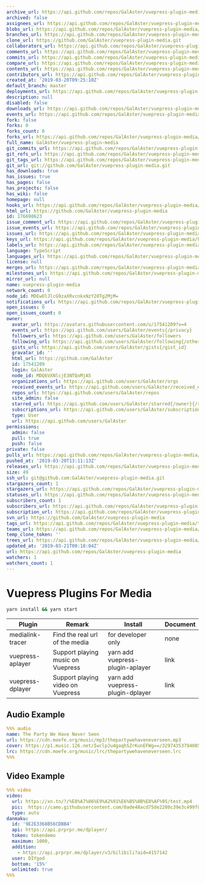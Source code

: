 ```yaml
---
archive_url: https://api.github.com/repos/GalAster/vuepress-plugin-media/{archive_format}{/ref}
archived: false
assignees_url: https://api.github.com/repos/GalAster/vuepress-plugin-media/assignees{/user}
blobs_url: https://api.github.com/repos/GalAster/vuepress-plugin-media/git/blobs{/sha}
branches_url: https://api.github.com/repos/GalAster/vuepress-plugin-media/branches{/branch}
clone_url: https://github.com/GalAster/vuepress-plugin-media.git
collaborators_url: https://api.github.com/repos/GalAster/vuepress-plugin-media/collaborators{/collaborator}
comments_url: https://api.github.com/repos/GalAster/vuepress-plugin-media/comments{/number}
commits_url: https://api.github.com/repos/GalAster/vuepress-plugin-media/commits{/sha}
compare_url: https://api.github.com/repos/GalAster/vuepress-plugin-media/compare/{base}...{head}
contents_url: https://api.github.com/repos/GalAster/vuepress-plugin-media/contents/{+path}
contributors_url: https://api.github.com/repos/GalAster/vuepress-plugin-media/contributors
created_at: '2019-03-20T09:25:10Z'
default_branch: master
deployments_url: https://api.github.com/repos/GalAster/vuepress-plugin-media/deployments
description: null
disabled: false
downloads_url: https://api.github.com/repos/GalAster/vuepress-plugin-media/downloads
events_url: https://api.github.com/repos/GalAster/vuepress-plugin-media/events
fork: false
forks: 0
forks_count: 0
forks_url: https://api.github.com/repos/GalAster/vuepress-plugin-media/forks
full_name: GalAster/vuepress-plugin-media
git_commits_url: https://api.github.com/repos/GalAster/vuepress-plugin-media/git/commits{/sha}
git_refs_url: https://api.github.com/repos/GalAster/vuepress-plugin-media/git/refs{/sha}
git_tags_url: https://api.github.com/repos/GalAster/vuepress-plugin-media/git/tags{/sha}
git_url: git://github.com/GalAster/vuepress-plugin-media.git
has_downloads: true
has_issues: true
has_pages: false
has_projects: false
has_wiki: false
homepage: null
hooks_url: https://api.github.com/repos/GalAster/vuepress-plugin-media/hooks
html_url: https://github.com/GalAster/vuepress-plugin-media
id: 176698623
issue_comment_url: https://api.github.com/repos/GalAster/vuepress-plugin-media/issues/comments{/number}
issue_events_url: https://api.github.com/repos/GalAster/vuepress-plugin-media/issues/events{/number}
issues_url: https://api.github.com/repos/GalAster/vuepress-plugin-media/issues{/number}
keys_url: https://api.github.com/repos/GalAster/vuepress-plugin-media/keys{/key_id}
labels_url: https://api.github.com/repos/GalAster/vuepress-plugin-media/labels{/name}
language: TypeScript
languages_url: https://api.github.com/repos/GalAster/vuepress-plugin-media/languages
license: null
merges_url: https://api.github.com/repos/GalAster/vuepress-plugin-media/merges
milestones_url: https://api.github.com/repos/GalAster/vuepress-plugin-media/milestones{/number}
mirror_url: null
name: vuepress-plugin-media
network_count: 0
node_id: MDEwOlJlcG9zaXRvcnkxNzY2OTg2MjM=
notifications_url: https://api.github.com/repos/GalAster/vuepress-plugin-media/notifications{?since,all,participating}
open_issues: 0
open_issues_count: 0
owner:
  avatar_url: https://avatars.githubusercontent.com/u/17541209?v=4
  events_url: https://api.github.com/users/GalAster/events{/privacy}
  followers_url: https://api.github.com/users/GalAster/followers
  following_url: https://api.github.com/users/GalAster/following{/other_user}
  gists_url: https://api.github.com/users/GalAster/gists{/gist_id}
  gravatar_id: ''
  html_url: https://github.com/GalAster
  id: 17541209
  login: GalAster
  node_id: MDQ6VXNlcjE3NTQxMjA5
  organizations_url: https://api.github.com/users/GalAster/orgs
  received_events_url: https://api.github.com/users/GalAster/received_events
  repos_url: https://api.github.com/users/GalAster/repos
  site_admin: false
  starred_url: https://api.github.com/users/GalAster/starred{/owner}{/repo}
  subscriptions_url: https://api.github.com/users/GalAster/subscriptions
  type: User
  url: https://api.github.com/users/GalAster
permissions:
  admin: false
  pull: true
  push: false
private: false
pulls_url: https://api.github.com/repos/GalAster/vuepress-plugin-media/pulls{/number}
pushed_at: '2019-03-20T13:11:13Z'
releases_url: https://api.github.com/repos/GalAster/vuepress-plugin-media/releases{/id}
size: 49
ssh_url: git@github.com:GalAster/vuepress-plugin-media.git
stargazers_count: 1
stargazers_url: https://api.github.com/repos/GalAster/vuepress-plugin-media/stargazers
statuses_url: https://api.github.com/repos/GalAster/vuepress-plugin-media/statuses/{sha}
subscribers_count: 1
subscribers_url: https://api.github.com/repos/GalAster/vuepress-plugin-media/subscribers
subscription_url: https://api.github.com/repos/GalAster/vuepress-plugin-media/subscription
svn_url: https://github.com/GalAster/vuepress-plugin-media
tags_url: https://api.github.com/repos/GalAster/vuepress-plugin-media/tags
teams_url: https://api.github.com/repos/GalAster/vuepress-plugin-media/teams
temp_clone_token: ''
trees_url: https://api.github.com/repos/GalAster/vuepress-plugin-media/git/trees{/sha}
updated_at: '2019-03-21T00:18:04Z'
url: https://api.github.com/repos/GalAster/vuepress-plugin-media
watchers: 1
watchers_count: 1
---
```


# Vuepress Plugins For Media

```sh
yarn install && yarn start
```

| Plugin           | Remark                            | Install                          | Document |
| ---------------- | --------------------------------- | -------------------------------- | -------- |
| medialink-tracer | Find the real url of the media    | for developer only               | none     |
| vuepress-aplayer | Support playing music on Vuepress | yarn add vuepress-plugin-aplayer | link     |
| vuepress-dplayer | Support playing video on Vuepress | yarn add vuepress-plugin-dplayer | link     |

## Audio Example
```yaml
%%% audio
name: The Party We Have Never Seen
url: https://cdn.moefe.org/music/mp3/thepartywehaveneverseen.mp3
cover: https://p1.music.126.net/IwclpJu4gaqhSZrKunEFWg==/3297435379408525.jpg?param=300y300
lrc: https://cdn.moefe.org/music/lrc/thepartywehaveneverseen.lrc
%%%
```

## Video Example
```yaml
%%% video
video:
  url: https://xn.tn/?/%E8%A7%86%E9%A2%91%E6%B5%8B%E8%AF%95/test.mp4
  pic:  https://camo.githubusercontent.com/0ade48acd75de2208c39e3c499f84c2fbfce47ba/687474703a2f2f692e696d6775722e636f6d2f323037636833362e6a7067
  type: auto
danmaku: 
  id: '9E2E3368B56CDBB4'
  api: https://api.prprpr.me/dplayer/
  token: tokendemo
  maximum: 1000,
  addition:
    - https://api.prprpr.me/dplayer/v3/bilibili?aid=4157142
  user: DIYgod
  bottom: '15%'
  unlimited: true
%%%
```
